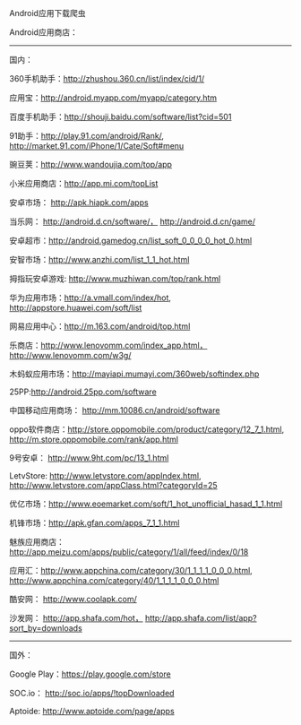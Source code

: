 Android应用下载爬虫




Android应用商店：

----
国内：

360手机助手：http://zhushou.360.cn/list/index/cid/1/

应用宝：http://android.myapp.com/myapp/category.htm

百度手机助手：http://shouji.baidu.com/software/list?cid=501

91助手：http://play.91.com/android/Rank/, http://market.91.com/iPhone/1/Cate/Soft#menu

豌豆荚：http://www.wandoujia.com/top/app

小米应用商店：http://app.mi.com/topList

安卓市场： http://apk.hiapk.com/apps

当乐网： http://android.d.cn/software/， http://android.d.cn/game/


安卓超市：http://android.gamedog.cn/list_soft_0_0_0_0_hot_0.html


安智市场：http://www.anzhi.com/list_1_1_hot.html

拇指玩安卓游戏: http://www.muzhiwan.com/top/rank.html


华为应用市场：http://a.vmall.com/index/hot, http://appstore.huawei.com/soft/list

网易应用中心：http://m.163.com/android/top.html

乐商店：http://www.lenovomm.com/index_app.html， http://www.lenovomm.com/w3g/


木蚂蚁应用市场：http://mayiapi.mumayi.com/360web/softindex.php

25PP:http://android.25pp.com/software

中国移动应用商场： http://mm.10086.cn/android/software

oppo软件商店：http://store.oppomobile.com/product/category/12_7_1.html, http://m.store.oppomobile.com/rank/app.html

9号安卓： http://www.9ht.com/pc/13_1.html

LetvStore: http://www.letvstore.com/appIndex.html, http://www.letvstore.com/appClass.html?categoryId=25

优亿市场：http://www.eoemarket.com/soft/1_hot_unofficial_hasad_1_1.html

机锋市场：http://apk.gfan.com/apps_7_1_1.html

魅族应用商店：http://app.meizu.com/apps/public/category/1/all/feed/index/0/18

应用汇：http://www.appchina.com/category/30/1_1_1_1_0_0_0.html, http://www.appchina.com/category/40/1_1_1_1_0_0_0.html

酷安网： http://www.coolapk.com/


沙发网： http://app.shafa.com/hot， http://app.shafa.com/list/app?sort_by=downloads


----
国外：

Google Play：https://play.google.com/store

SOC.io： http://soc.io/apps/!topDownloaded


Aptoide: http://www.aptoide.com/page/apps